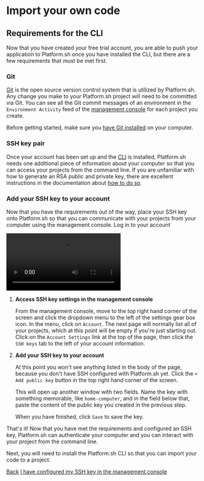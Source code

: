 
# Import your own code

## Requirements for the CLI

Now that you have created your free trial account, you are able to push your application to Platform.sh once you have installed the CLI, but there are a few requirements that must be met first.

### Git

[Git](/development/tools.md#git) is the open source version control system that is utilized by Platform.sh. Any change you make to your Platform.sh project will need to be committed via Git. You can see all the Git commit messages of an environment in the `Environment Activity` feed of the [management console](/administration/web.md) for each project you create.

Before getting started, make sure you [have Git installed](https://git-scm.com/) on your computer.

### SSH key pair

Once your account has been set up and the [CLI](/development/cli.md) is installed, Platform.sh needs one additional piece of information about your computer so that you can access your projects from the command line.
If you are unfamiliar with how to generate an RSA public and private key, there are excellent instructions in the documentation about [how to do so](/development/tools.md#ssh).

### Add your SSH key to your account

Now that you have the requirements out of the way, place your SSH key onto Platform.sh so that you can communicate with your projects from your computer using the management console. Log in to your account

<video controls>
  <source src="/videos/management-console/add-ssh-mc.mp4" type="video/mp4">
</video>

1. **Access SSH key settings in the management console**

    From the management console, move to the top right hand corner of the screen and click the dropdown menu to the left of the settings gear box icon. In the menu, click on `Account`. The next page will normally list all of your projects, which at this point will be empty if you're just starting out.
    Click on the `Account Settings` link at the top of the page, then click the `SSH keys` tab to the left of your account information.

2. **Add your SSH key to your account**

    At this point you won't see anything listed in the body of the page, because you don't have SSH configured with Platform.sh yet. Click the `+ Add public key` button in the top right hand corner of the screen.

    This will open up another window with two fields. Name the key with something memorable, like `home-computer`, and in the field below that, paste the content of the public key you created in the previous step.

    When you have finished, click `Save` to save the key.


That's it! Now that you have met the requirements and configured an SSH key, Platform.sh can authenticate your computer and you can interact with your project from the command line.

Next, you will need to install the Platform.sh CLI so that you can import your code to a project.

<div class="buttons">
  <a href="#" class="button-link prev">Back</a>
  <a href="#" class="button-link next">I have configured my SSH key in the management console</a>
</div>
